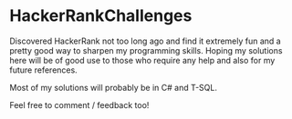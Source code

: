 # HackerRankChallenges

Discovered HackerRank not too long ago and find it extremely fun and a pretty good way to sharpen my programming skills. 
Hoping my solutions here will be of good use to those who require any help and also for my future references.

Most of my solutions will probably be in C# and T-SQL. 

Feel free to comment / feedback too!
  